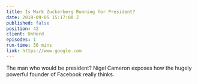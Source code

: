 ```yaml
---
title: Is Mark Zuckerberg Running for President?
date: 2019-09-05 15:17:00 Z
published: false
position: 42
client: UnHerd
episodes: 1
run-time: 30 mins
link: https://www.google.com
---
```


The man who would be president? Nigel Cameron exposes how the hugely powerful founder of Facebook really thinks. 